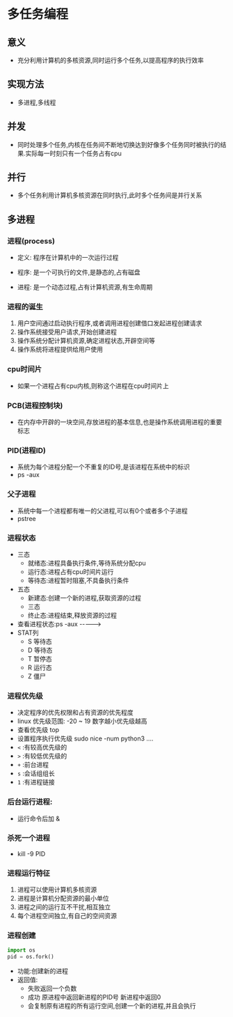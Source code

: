 # 多任务编程

## 意义   
- 充分利用计算机的多核资源,同时运行多个任务,以提高程序的执行效率

## 实现方法
- 多进程,多线程

## 并发
- 同时处理多个任务,内核在任务间不断地切换达到好像多个任务同时被执行的结果.实际每一时刻只有一个任务占有cpu
## 并行
- 多个任务利用计算机多核资源在同时执行,此时多个任务间是并行关系

## 多进程
### 进程(process)
- 定义: 程序在计算机中的一次运行过程

- 程序: 是一个可执行的文件,是静态的,占有磁盘

- 进程: 是一个动态过程,占有计算机资源,有生命周期

### 进程的诞生
1. 用户空间通过启动执行程序,或者调用进程创建借口发起进程创建请求
2. 操作系统接受用户请求,开始创建进程
3. 操作系统分配计算机资源,确定进程状态,开辟空间等
4. 操作系统将进程提供给用户使用

### cpu时间片
- 如果一个进程占有cpu内核,则称这个进程在cpu时间片上
### PCB(进程控制块)
- 在内存中开辟的一块空间,存放进程的基本信息,也是操作系统调用进程的重要标志
### PID(进程ID)
- 系统为每个进程分配一个不重复的ID号,是该进程在系统中的标识
- ps -aux
### 父子进程
- 系统中每一个进程都有唯一的父进程,可以有0个或者多个子进程
- pstree
### 进程状态
- 三态
    - 就绪态:进程具备执行条件,等待系统分配cpu
    - 运行态:进程占有cpu时间片运行
    - 等待态:进程暂时阻塞,不具备执行条件
- 五态
    - 新建态:创建一个新的进程,获取资源的过程
    - 三态
    - 终止态:进程结束,释放资源的过程
- 查看进程状态:ps -aux  ----->
- STAT列
    - S  等待态  
    - D  等待态
    - T  暂停态
    - R  运行态
    - Z  僵尸
### 进程优先级
- 决定程序的优先权限和占有资源的优先程度
- linux 优先级范围: -20 ~ 19 数字越小优先级越高
- 查看优先级 top 
- 设置程序执行优先级 sudo nice -num python3 ....
- `<` :有较高优先级的 
- `>` :有较低优先级的 
- `+` :前台进程
- `s` :会话组组长
- `1` :有进程链接

### 后台运行进程: 
- 运行命令后加 &
### 杀死一个进程
- kill -9 PID

### 进程运行特征
1. 进程可以使用计算机多核资源
2. 进程是计算机分配资源的最小单位
3. 进程之间的运行互不干扰,相互独立
4. 每个进程空间独立,有自己的空间资源

### 进程创建
```py
import os
pid = os.fork()
```
- 功能:创建新的进程
- 返回值:
    - 失败返回一个负数
    - 成功 原进程中返回新进程的PID号 新进程中返回0
    - 会复制原有进程的所有运行空间,创建一个新的进程,并且会执行
     
    